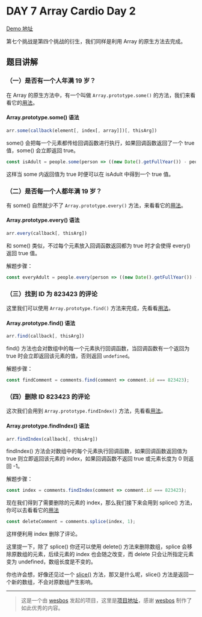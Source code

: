 # DAY 7 Array Cardio Day 2
[Demo 地址](https://lab.lebenito.net/javascript30/07%20-%20Array%20Cardio%20Day%202/)

第七个挑战是第四个挑战的衍生，我们同样是利用 Array 的原生方法去完成。

## 题目讲解

### （一）是否有一个人年满 19 岁？

在 Array 的原生方法中，有一个叫做 `Array.prototype.some()` 的方法，我们来看看它的[用法](https://developer.mozilla.org/zh-CN/docs/Web/JavaScript/Reference/Global_Objects/Array/some)。

#### Array.prototype.some() 语法

```javascript
arr.some(callback(element[, index[, array]])[, thisArg])
```

some() 会把每一个元素都传给回调函数进行执行，如果回调函数返回了一个 true 值，some() 会立即返回 true。

```javascript
const isAdult = people.some(person => ((new Date().getFullYear()) - people.year >= 19));
```

这样当 some 内返回值为 true 时便可以在 isAdult 中得到一个 true 值。

### （二）是否每一个人都年满 19 岁？

有 some() 自然就少不了 `Array.prototype.every()` 方法，来看看它的[用法](https://developer.mozilla.org/zh-CN/docs/Web/JavaScript/Reference/Global_Objects/Array/every)。

#### Array.prototype.every() 语法

```javascript
arr.every(callback[, thisArg])
```

和 some() 类似，不过每个元素放入回调函数返回都为 true 时才会使得 every() 返回 true 值。

解题步骤：

```javascript
const everyAdult = people.every(person => ((new Date().getFullYear()) - people.year >= 19));
```

### （三）找到 ID 为 823423 的评论

这里我们可以使用 `Array.prototype.find()` 方法来完成，先看看[用法](https://developer.mozilla.org/zh-CN/docs/Web/JavaScript/Reference/Global_Objects/Array/find)。

#### Array.prototype.find() 语法

```javascript
arr.find(callback[, thisArg])
```

find() 方法也会对数组中的每一个元素执行回调函数，当回调函数有一个返回为 true 时会立即返回该元素的值，否则返回 `undefined`。

解题步骤：

```javascript
const findComment = comments.find(comment => comment.id === 823423);
```

### （四）删除 ID 823423 的评论

这次我们会用到 `Array.prototype.findIndex()` 方法，先看看[用法](https://developer.mozilla.org/zh-CN/docs/Web/JavaScript/Reference/Global_Objects/Array/findIndex)。

#### Array.prototype.findIndex() 语法

```javascript
arr.findIndex(callback[, thisArg])
```

findIndex() 方法会对数组中的每个元素执行回调函数，如果回调函数返回值为 true 则立即返回该元素的 index，如果回调函数不返回 true 或元素长度为 0 则返回 -1。

解题步骤：

```javascript
const index = comments.findIndex(comment => comment.id === 823423);
```

现在我们得到了需要删除的元素的 index，那么我们接下来会用到 splice() 方法，你可以去看看它的[用法](https://developer.mozilla.org/zh-CN/docs/Web/JavaScript/Reference/Global_Objects/Array/splice)

```javascript
const deleteComment = comments.splice(index, 1);
```

这样便利用 index 删除了评论。

这里提一下，除了 splice() 你还可以使用 delete() 方法来删除数组，splice 会移除原数组的元素，后续元素的 index 也会随之改变，而 delete 只会让所指定元素变为 undefined，数组长度是不变的。

你也许会想，好像还见过一个 [slice()](https://developer.mozilla.org/zh-CN/docs/Web/JavaScript/Reference/Global_Objects/String/slice) 方法，那又是什么呢，slice() 方法是返回一个新的数组，不会对原数组产生影响。

----
>这是一个由 [wesbos](https://github.com/wesbos) 发起的项目，这里是[项目地址](https://github.com/wesbos/JavaScript30)，感谢 [wesbos](https://github.com/wesbos) 制作了如此优秀的内容。